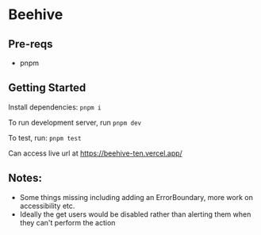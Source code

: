 # Beehive

## Pre-reqs

* pnpm
 
## Getting Started

Install dependencies: `pnpm i`

To run development server, run `pnpm dev`

To test, run: `pnpm test`

Can access live url at https://beehive-ten.vercel.app/

## Notes:

- Some things missing including adding an ErrorBoundary, more work on accessibility etc.
- Ideally the get users would be disabled rather than alerting them when they can't perform the action
